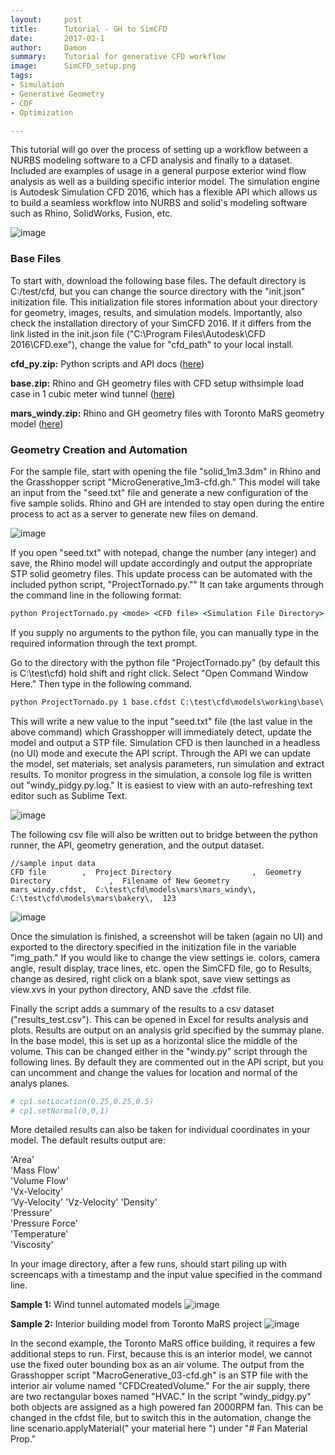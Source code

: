 ```yaml
---
layout:     post
title:      Tutorial - GH to SimCFD
date:		2017-02-1
author:     Damon
summary:    Tutorial for generative CFD workflow 
image:		SimCFD_setup.png
tags:
- Simulation
- Generative Geometry
- CDF
- Optimization

---
```


This tutorial will go over the process of setting up a workflow between a NURBS modeling software to a CFD analysis and finally to a dataset. Included are examples of usage in a general purpose exterior wind flow analysis as well as a building specific interior model. The simulation engine is Autodesk Simulation CFD 2016, which has a flexible API which allows us to build a seamless workflow into NURBS and solid's modeling software such as Rhino, SolidWorks, Fusion, etc. 

![image](/images/SimCFD_setup_mars.png)

### Base Files

To start with, download the following base files. The default directory is C:/test/cfd, but you can change the source directory with the "init.json" initization file. This initialization file stores information about your directory for geometry, images, results, and simulation models. Importantly, also check the installation directory of your SimCFD 2016. If it differs from the link listed in the init.json file ("C:\\Program Files\\Autodesk\\CFD 2016\\CFD.exe"), change the value for "cfd_path" to your local install. 

**cfd_py.zip:** Python scripts and API docs ([here](/files/cfd/cfd_py.zip "script files")) 

**base.zip:** Rhino and GH geometry files with CFD setup withsimple load case in 1 cubic meter wind tunnel ([here](/files/cfd/base.zip "base files"))

**mars_windy.zip:** Rhino and GH geometry files with Toronto MaRS geometry model ([here](/files/cfd/mars_windy.zip "mars base files"))

### Geometry Creation and Automation

For the sample file, start with opening the file "solid_1m3.3dm" in Rhino and the Grasshopper script "MicroGenerative_1m3-cfd.gh." This model will take an input from the "seed.txt" file and generate a new configuration of the five sample solids. Rhino and GH are intended to stay open during the entire process to act as a server to generate new files on demand. 

![image](/images/cfd/Screenshot_5.png)

If you open "seed.txt" with notepad, change the number (any integer) and save, the Rhino model will update accordingly and output the appropriate STP solid geometry files. This update process can be automated with the included python script, "ProjectTornado.py."" It can take arguments through the command line in the following format:

```bat
python ProjectTornado.py <mode> <CFD file> <Simulation File Directory> <Geometry File Directory> <Input Parameter>

```
If you supply no arguments to the python file, you can manually type in the required information through the text prompt.

Go to the directory with the python file "ProjectTornado.py" (by default this is C:\test\cfd) hold shift and right click. Select "Open Command Window Here." Then type in the following command. 

```bat
python ProjectTornado.py 1 base.cfdst C:\test\cfd\models\working\base\ C:\test\cfd\models\ 12345
```
This will write a new value to the input "seed.txt" file (the last value in the above command) which Grasshopper will immediately detect, update the model and output a STP file. Simulation CFD is then launched in a headless (no UI) mode and execute the API script. Through the API we can update the model, set materials, set analysis parameters, run simulation and extract results. To monitor progress in the simulation, a console log file is written out "windy_pidgy.py.log." It is easiest to view with an auto-refreshing text editor such as Sublime Text. 

![image](/images/cfd/Screenshot_11.png)

The following csv file will also be written out to bridge between the python runner, the API, geometry generation, and the output dataset. 

```csv
//sample input data
CFD file        ,  Project Directory                  ,  Geometry Directory             ,  Filename of New Geometry
mars_windy.cfdst,  C:\test\cfd\models\mars\mars_windy\,  C:\test\cfd\models\mars\bakery\,  123                 
```

![image](/images/SimCFD_setup.png)

Once the simulation is finished, a screenshot will be taken (again no UI) and exported to the directory specified in the initization file in the variable "img_path." If you would like to change the view settings ie. colors, camera angle, result display, trace lines, etc. open the SimCFD file, go to Results, change as desired, right click on a blank spot, save view settings as view.xvs in your python directory, AND save the .cfdst file.

Finally the script adds a summary of the results to a csv dataset ("results_test.csv"). This can be opened in Excel for results analysis and plots. Results are output on an analysis grid specified by the summay plane. In the base model, this is set up as a horizontal slice the middle of the volume. This can be changed either in the "windy.py" script through the following lines. By default they are commented out in the API script, but you can uncomment and change the values for location and normal of the analys planes.

```python
# cp1.setLocation(0.25,0.25,0.5)  
# cp1.setNormal(0,0,1)
```

More detailed results can also be taken for individual coordinates in your model. The default results output are:

'Area'                     
'Mass Flow'        
'Volume Flow'       
'Vx-Velocity'    
'Vy-Velocity' 
'Vz-Velocity' 
'Density'   
'Pressure'    
'Pressure Force'  
'Temperature'    
'Viscosity'             

In your image directory, after a few runs, should start piling up with screencaps with a timestamp and the input value specified in the command line. 

**Sample 1:** Wind tunnel automated models
![image](/images/cfd/Screenshot_12.png)

**Sample 2:** Interior building model from Toronto MaRS project
![image](/images/cfd/Screenshot_14.png)

In the second example, the Toronto MaRS office building, it requires a few additional steps to run. First, because this is an interior model, we cannot use the fixed outer bounding box as an air volume. The output from the Grasshopper script "MacroGenerative_03-cfd.gh" is an STP file with the interior air volume named "CFDCreatedVolume." For the air supply, there are two rectangular boxes named "HVAC." In the script "windy_pidgy.py" both objects are assigned as a high powered fan 2000RPM fan. This can be changed in the cfdst file, but to switch this in the automation, change the line scenario.applyMaterial(" your material here ") under "# Fan Material Prop." 


